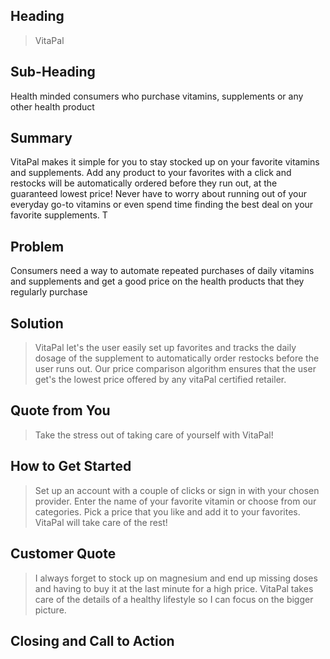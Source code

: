 
## Heading ##
  > VitaPal
## Sub-Heading ##
  Health minded consumers who purchase vitamins, supplements or any other health product

## Summary ##
  VitaPal makes it simple for you to stay stocked up on your favorite vitamins and supplements. Add any product to your favorites with a click and restocks will be automatically ordered before they run out, at the guaranteed lowest price! Never have to worry about running out of your everyday go-to vitamins or even spend time finding the best deal on your favorite supplements. T

## Problem ##
 Consumers need a way to automate repeated purchases of daily vitamins and supplements and get a good price on the health products that they regularly purchase

## Solution ##
  > VitaPal let's the user easily set up favorites and tracks the daily dosage of the supplement to automatically order restocks before the user runs out. Our price comparison algorithm ensures that the user get's the lowest price offered by any vitaPal certified retailer.

## Quote from You ##
  > Take the stress out of taking care of yourself with VitaPal!

## How to Get Started ##
  > Set up an account with a couple of clicks or sign in with your chosen provider. Enter the name of your favorite vitamin or choose from our categories.
  Pick a price that you like and add it to your favorites. VitaPal will take care of the rest!
## Customer Quote ##
  > I always forget to stock up on magnesium and end up missing doses and having to buy it at the last minute for a high price. VitaPal takes care of the details of a healthy lifestyle so I can focus on the bigger picture.

## Closing and Call to Action ##
  >

